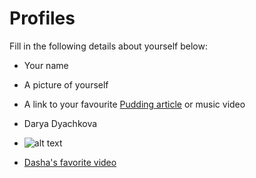 # Profiles
Fill in the following details about yourself below:
- Your name
- A picture of yourself
- A link to your favourite [Pudding article](https://pudding.cool/) or music video



- Darya Dyachkova
-  ![alt text](https://github.com/ddyachkova/git-practice/blob/ddyachkova-patch-1/Profiles/me%20flowers.JPG?cropZoom=(40,40))
- [Dasha's favorite video](https://www.youtube.com/watch?v=lmTmGLzPVyM)
